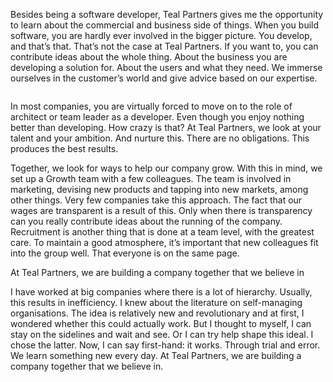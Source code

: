 <!-- title: Hans -->
<!-- author: Hans -->
<!-- date: 2020-05-03 -->
<!-- img: /assets/img/blogimages/blog-person-3.png -->

Besides being a software developer, Teal Partners gives me the opportunity to learn about the commercial and business 
side of things. When you build software, you are hardly ever involved in the bigger picture. You develop, and that’s 
that. That’s not the case at Teal Partners. If you want to, you can contribute ideas about the whole thing. About the 
business you are developing a solution for. About the users and what they need. We immerse ourselves in the customer’s 
world and give advice based on our expertise. 

<p class="page__image">
      <img src="/assets/img/blogimages/blog-person-3.png" alt="">
</p>

In most companies, you are virtually forced to move on to the role of architect or team leader as a developer. Even 
though you enjoy nothing better than developing. How crazy is that? At Teal Partners, we look at your talent and your 
ambition. And nurture this. There are no obligations. This produces the best results. 

Together, we look for ways to help our company grow. With this in mind, we set up a Growth team with a few colleagues. 
The team is involved in marketing, devising new products and tapping into new markets, among other things. Very few 
companies take this approach. The fact that our wages are transparent is a result of this. Only when there is 
transparency can you really contribute ideas about the running of the company. Recruitment is another thing that is 
done at a team level, with the greatest care. To maintain a good atmosphere, it’s important that new colleagues fit into
 the group well. That everyone is on the same page.
 
 <p class="blogpost__quote">
    At Teal Partners, we are building a company together that we believe in
 </p>

I have worked at big companies where there is a lot of hierarchy. Usually, this results in inefficiency. I knew about 
the literature on self-managing organisations. The idea is relatively new and revolutionary and at first, I wondered 
whether this could actually work. But I thought to myself, I can stay on the sidelines and wait and see. Or I can try 
help shape this ideal. I chose the latter. Now, I can say first-hand: it works. Through trial and error. We learn 
something new every day. At Teal Partners, we are building a company together that we believe in.

